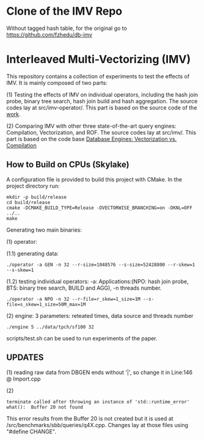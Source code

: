 # Clone of the IMV Repo
Without tagged hash table, for the original go to https://github.com/fzhedu/db-imv



# Interleaved Multi-Vectorizing (IMV)
  This repository contains a collection of experiments to test the effects of IMV. It is mainly composed of two parts:
  
  (1) Testing the effects of IMV on individual operators, including the hash join probe, binary tree search, hash join build and hash aggregation. The source codes lay at src/imv-operator/. This part is based on the source code of the [work](https://ieeexplore.ieee.org/abstract/document/6544839/).
  
  (2) Comparing IMV with other three state-of-the-art query engines: Compilation, Vectorization, and ROF. The source codes lay at src/imv/. This part is based on the code base [Database Engines: Vectorization vs. Compilation](https://github.com/TimoKersten/db-engine-paradigms)
  

## How to Build on CPUs (Skylake)
A configuration file is provided to build this project with CMake. 
In the project directory run:
```
mkdir -p build/release
cd build/release
cmake -DCMAKE_BUILD_TYPE=Release -DVECTORWISE_BRANCHING=on -DKNL=OFF  ../..
make
```

Generating two main binaries:

(1) operator: 

  (1.1) generating data:
  ```
  ./operator -a GEN -n 32 --r-size=1048576 --s-size=52428800 --r-skew=1 --s-skew=1  
  ```
  (1.2) testing individual operators: -a: Applications:(NPO: hash join probe, BTS: binary tree search, BUILD and AGG), -n threads number.
  ```
  ./operator -a NPO -n 32 --r-file=r_skew=1_size=1M --s-file=s_skew=1_size=50M_max=1M
  ```

(2) engine: 3 parameters: reteated times, data source and threads number
```
./engine 5 ../data/tpch/sf100 32
```

scripts/test.sh can be used to run experiments of the paper.

## UPDATES
(1) reading raw data from DBGEN ends without '|', so change it in Line:146 @ Import.cpp

(2) 
```
terminate called after throwing an instance of 'std::runtime_error'  what():  Buffer 20 not found
```
This error results from the Buffer 20 is not created but it is used at /src/benchmarks/sbb/queries/q4X.cpp. Changes lay at those files using "#define CHANGE".
